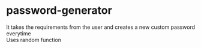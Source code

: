 # password-generator
It takes the requirements from the user and creates a new custom password everytime<br>
Uses random function 
